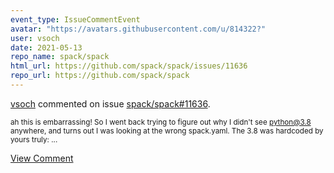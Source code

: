 ```yaml
---
event_type: IssueCommentEvent
avatar: "https://avatars.githubusercontent.com/u/814322?"
user: vsoch
date: 2021-05-13
repo_name: spack/spack
html_url: https://github.com/spack/spack/issues/11636
repo_url: https://github.com/spack/spack
---
```


<a href='https://github.com/vsoch' target='_blank'>vsoch</a> commented on issue <a href='https://github.com/spack/spack/issues/11636' target='_blank'>spack/spack#11636</a>.

<small>ah this is embarrassing! So I went back trying to figure out why I didn't see python@3.8 anywhere, and turns out I was looking at the wrong spack.yaml. The 3.8 was hardcoded by yours truly:...</small>

<a href='https://github.com/spack/spack/issues/11636' target='_blank'>View Comment</a>